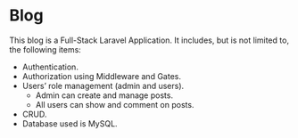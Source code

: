 # Blog

This blog is a Full-Stack Laravel Application. It includes, but is not limited to, the following items:
- Authentication.
- Authorization using Middleware and Gates.
- Users’ role management (admin and users).
    - Admin can create and manage posts.
    - All users can show and comment on posts.
- CRUD.
- Database used is MySQL.